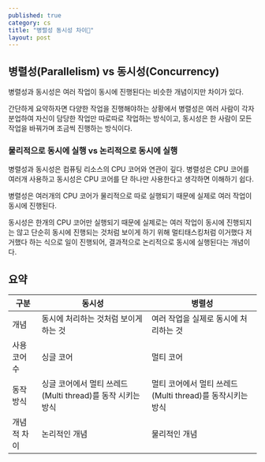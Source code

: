 ```yaml
---
published: true
category: cs
title: "병렬성 동시성 차이"
layout: post
---
```


## 병렬성(Parallelism) vs 동시성(Concurrency)

병렬성과 동시성은 여러 작업이 동시에 진행된다는 비슷한 개념이지만 차이가 있다.

간단하게 요약하자면 다양한 작업을 진행해야하는 상황에서 병렬성은 여러 사람이 각자 분업하여 자신이 담당한 작업만 따로따로 작업하는 방식이고, 동시성은 한 사람이 모든 작업을 바꿔가며 조금씩 진행하는 방식이다.



### 물리적으로 동시에 실행 vs 논리적으로 동시에 실행

병렬성과 동시성은 컴퓨팅 리소스의 CPU 코어와 연관이 깊다. 병렬성은 CPU 코어를 여러개 사용하고 동시성은 CPU 코어를 단 하나만 사용한다고 생각하면 이해하기 쉽다.

병렬성은 여러개의 CPU 코어가 물리적으로 따로 실행되기 때문에 실제로 여러 작업이 동시에 진행된다.

동시성은 한개의 CPU 코어만 실행되기 때문에 실제로는 여러 작업이 동시에 진행되지는 않고 단순히 동시에 진행되는 것처럼 보이게 하기 위해 멀티태스킹처럼 이거했다 저거했다 하는 식으로 일이 진행되어, 결과적으로 논리적으로 동시에 실행된다는 개념이다.


## 요약

|구분	|동시성|	병렬성|
|------|---|---|
|개념	|동시에 처리하는 것처럼 보이게 하는 것	|여러 작업을 실제로 동시에 처리하는 것|
|사용 코어 수	|싱글 코어	|멀티 코어|
|동작 방식	|싱글 코어에서 멀티 쓰레드(Multi thread)를 동작 시키는 방식	|멀티 코어에서 멀티 쓰레드(Multi thread)를 동작시키는 방식|
|개념적 차이	|논리적인 개념	|물리적인 개념|